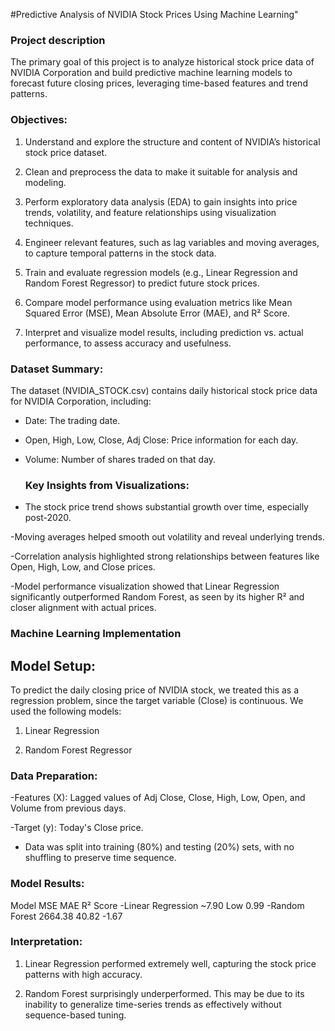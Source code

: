 #Predictive Analysis of NVIDIA Stock Prices Using Machine Learning"

### Project description

The primary goal of this project is to analyze historical stock price data of NVIDIA Corporation and build predictive machine learning models to forecast future closing prices, leveraging time-based features and trend patterns.

###  Objectives:

1) Understand and explore the structure and content of NVIDIA’s historical stock price dataset.

2) Clean and preprocess the data to make it suitable for analysis and modeling.

3) Perform exploratory data analysis (EDA) to gain insights into price trends, volatility, and feature relationships using visualization techniques.

4) Engineer relevant features, such as lag variables and moving averages, to capture temporal patterns in the stock data.

5) Train and evaluate regression models (e.g., Linear Regression and Random Forest Regressor) to predict future stock prices.

6) Compare model performance using evaluation metrics like Mean Squared Error (MSE), Mean Absolute Error (MAE), and R² Score.

7) Interpret and visualize model results, including prediction vs. actual performance, to assess accuracy and usefulness.
   

### Dataset Summary:

The dataset (NVIDIA_STOCK.csv) contains daily historical stock price data for NVIDIA Corporation, including:

- Date: The trading date.

- Open, High, Low, Close, Adj Close: Price information for each day.

- Volume: Number of shares traded on that day.

  

  ### Key Insights from Visualizations:
  
- The stock price trend shows substantial growth over time, especially post-2020.

-Moving averages helped smooth out volatility and reveal underlying trends.

-Correlation analysis highlighted strong relationships between features like Open, High, Low, and Close prices.

-Model performance visualization showed that Linear Regression significantly outperformed Random Forest, as seen by its higher R² and closer alignment with actual prices.

### Machine Learning Implementation

## Model Setup:

To predict the daily closing price of NVIDIA stock, we treated this as a regression problem, since the target variable (Close) is continuous. We used the following models:

1) Linear Regression

2) Random Forest Regressor
   

### Data Preparation:

-Features (X): Lagged values of Adj Close, Close, High, Low, Open, and Volume from previous days.

-Target (y): Today's Close price.

- Data was split into training (80%) and testing (20%) sets, with no shuffling to preserve time sequence.

### Model Results:

Model	             MSE	    MAE    	R² Score
-Linear Regression	~7.90  	 Low	      0.99
-Random Forest 	2664.38	   40.82	    -1.67

### Interpretation:

1) Linear Regression performed extremely well, capturing the stock price patterns with high accuracy.

2) Random Forest surprisingly underperformed. This may be due to its inability to generalize time-series trends as effectively without sequence-based tuning.










